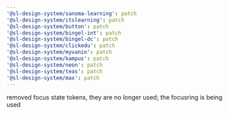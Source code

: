 ```yaml
---
'@sl-design-system/sanoma-learning': patch
'@sl-design-system/itslearning': patch
'@sl-design-system/button': patch
'@sl-design-system/bingel-int': patch
'@sl-design-system/bingel-dc': patch
'@sl-design-system/clickedu': patch
'@sl-design-system/myvanin': patch
'@sl-design-system/kampus': patch
'@sl-design-system/neon': patch
'@sl-design-system/teas': patch
'@sl-design-system/max': patch
---
```


removed focus state tokens, they are no longer used; the focusring is being used
